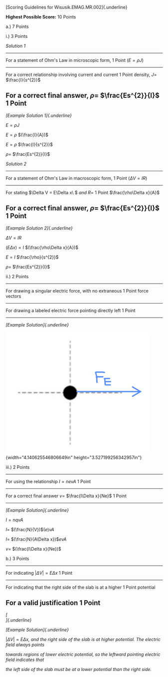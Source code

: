 [Scoring Guidelines for Wisusik.EMAG.MR.002]{.underline}

**Highest Possible Score:** 10 Points

a.) 7 Points

i.) 3 Points

*Solution 1*

  -----------------------------------------------------------------------
  For a statement of Ohm's Law in microscopic form,              1 Point
  $(E = \rho J)$                                                 
  -------------------------------------------------------------- --------
  For a correct relationship involving current and current       1 Point
  density, $J =$ $\frac{I}{s^{2}}$                               

  For a correct final answer, $\rho =$ $\frac{Es^{2}}{I}$        1 Point
  -----------------------------------------------------------------------

*[Example Solution 1]{.underline}*

$E = \rho J$

$E = \rho$ $(\frac{I}{A})$

$E = \rho$ $\frac{I}{s^{2}}$

$\rho =$ $\frac{Es^{2}}{I}$

*Solution 2*

  -----------------------------------------------------------------------
  For a statement of Ohm's Law in macroscopic form,              1 Point
  $(\Delta V = IR)$                                              
  -------------------------------------------------------------- --------
  For stating $\Delta V = E\Delta x\ $ *and* $R =$               1 Point
  $\frac{\rho\Delta x}{A}$                                       

  For a correct final answer, $\rho =$ $\frac{Es^{2}}{I}$        1 Point
  -----------------------------------------------------------------------

*[Example Solution 2]{.underline}*

$\Delta V = IR$

$(E\Delta x) = I$ $(\frac{\rho\Delta x}{A})$

$E = I$ $\frac{\rho}{s^{2}}$

$\rho =$ $\frac{Es^{2}}{I}$

ii.) 2 Points

  -----------------------------------------------------------------------
  For drawing a singular electric force, with no extraneous      1 Point
  force vectors                                                  
  -------------------------------------------------------------- --------
  For drawing a labeled electric force pointing directly left    1 Point

  -----------------------------------------------------------------------

*[Example Solution]{.underline}*

![](media/image1.png){width="4.140625546806649in"
height="3.527199256342957in"}

iii.) 2 Points

  -----------------------------------------------------------------------
  For using the relationship $I = nevA$                          1 Point
  -------------------------------------------------------------- --------
  For a correct final answer $v =$ $\frac{I\Delta x}{Ne}$        1 Point

  -----------------------------------------------------------------------

*[Example Solution]{.underline}*

$I = nqvA$

$I =$ $(\frac{N}{V})$$(e)vA$

$I =$ $(\frac{N}{A\Delta x})$$evA$

$v =$ $(\frac{I\Delta x}{Ne})$

b.) 3 Points

  -----------------------------------------------------------------------
  For indicating $|\Delta V| = E\Delta x$                        1 Point
  -------------------------------------------------------------- --------
  For indicating that the right side of the slab is at a higher  1 Point
  potential                                                      

  For a valid justification                                      1 Point
  -----------------------------------------------------------------------

*[\
]{.underline}*

*[Example Solution]{.underline}*

$|\Delta V| = E\Delta x$*, and the right side of the slab is at higher
potential. The electric field always points*

*towards regions of lower electric potential, so the leftward pointing
electric field indicates that*

*the left side of the slab must be at a lower potential than the right
side.*
